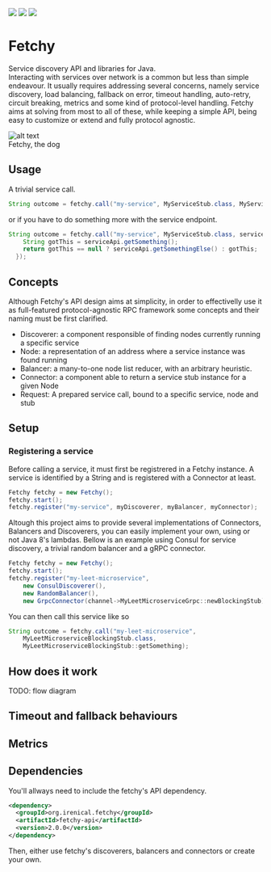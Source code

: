 [![][maven img]][maven]
[![][travis img]][travis]
[![][codecov img]][codecov]

# Fetchy
Service discovery API and libraries for Java.  
Interacting with services over network is a common but less than simple endeavour. It usually requires addressing several concerns, namely service discovery, load balancing, fallback on error, timeout handling, auto-retry, circuit breaking, metrics and some kind of protocol-level handling. Fetchy aims at solving from most to all of these, while keeping a simple API, being easy to customize or extend and fully protocol agnostic.

![alt text][dog]  
Fetchy, the dog

## Usage
A trivial service call.
```java
String outcome = fetchy.call("my-service", MyServiceStub.class, MyServiceStub::getSomething);
```
or if you have to do something more with the service endpoint.
```java
String outcome = fetchy.call("my-service", MyServiceStub.class, serviceApi -> {
    String gotThis = serviceApi.getSomething();
    return gotThis == null ? serviceApi.getSomethingElse() : gotThis;
  });
```
## Concepts
Although Fetchy's API design aims at simplicity, in order to effectivelly use it as full-featured protocol-agnostic RPC framework some concepts and their naming must be first clarified.  
- Discoverer: a component responsible of finding nodes currently running a specific service
- Node: a representation of an address where a service instance was found running
- Balancer: a many-to-one node list reducer, with an arbitrary heuristic.
- Connector: a component able to return a service stub instance for a given Node
- Request: A prepared service call, bound to a specific service, node and stub

## Setup

### Registering a service
Before calling a service, it must first be registrered in a Fetchy instance. A service is identified by a String and is registered with a Connector at least.  

```java
Fetchy fetchy = new Fetchy();
fetchy.start();
fetchy.register("my-service", myDiscoverer, myBalancer, myConnector);
```
Altough this project aims to provide several implementations of Connectors, Balancers and Discoverers, you can easily implement your own, using or not Java 8's lambdas. Bellow is an example using Consul for service discovery, a trivial random balancer and a gRPC connector.
```java
Fetchy fetchy = new Fetchy();
fetchy.start();
fetchy.register("my-leet-microservice",
    new ConsulDiscoverer(),
    new RandomBalancer(),
    new GrpcConnector(channel->MyLeetMicroserviceGrpc::newBlockingStub));
```
You can then call this service like so
```java
String outcome = fetchy.call("my-leet-microservice",
    MyLeetMicroserviceBlockingStub.class,
    MyLeetMicroserviceBlockingStub::getSomething);
```

## How does it work
TODO: flow diagram

## Timeout and fallback behaviours

## Metrics

## Dependencies
You'll allways need to include the fetchy's API dependency.
```xml
<dependency>
  <groupId>org.irenical.fetchy</groupId>
  <artifactId>fetchy-api</artifactId>
  <version>2.0.0</version>
</dependency>
```
Then, either use fetchy's discoverers, balancers and connectors or create your own.


[dog]:https://www.irenical.org/fetchy/dog.jpg "Here you go. Three green cubes."

[maven]:http://search.maven.org/#search|gav|1|g:"org.irenical.fetchy"%20AND%20a:"fetchy-api"
[maven img]:https://maven-badges.herokuapp.com/maven-central/org.irenical.fetchy/fetchy-api/badge.svg

[travis]:https://travis-ci.org/irenical/fetchy
[travis img]:https://travis-ci.org/irenical/fetchy.svg?branch=master

[codecov]:https://codecov.io/gh/irenical/fetchy
[codecov img]:https://codecov.io/gh/irenical/fetchy/branch/master/graph/badge.svg
